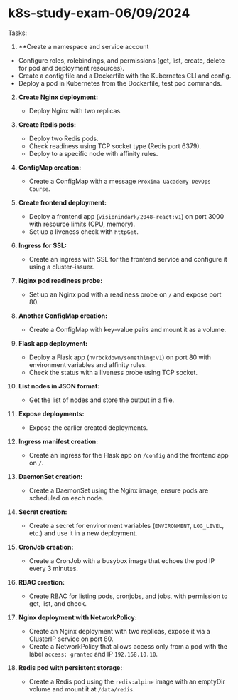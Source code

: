 # k8s-study-exam-06/09/2024
Tasks:

1. **Create a namespace and service account
 - Configure roles, rolebindings, and permissions (get, list, create, delete for pod and deployment resources).
 - Create a config file and a Dockerfile with the Kubernetes CLI and config.
 - Deploy a pod in Kubernetes from the Dockerfile, test pod commands.


2. **Create Nginx deployment:**
   - Deploy Nginx with two replicas.

3. **Create Redis pods:**
   - Deploy two Redis pods.
   - Check readiness using TCP socket type (Redis port 6379).
   - Deploy to a specific node with affinity rules.
 
4. **ConfigMap creation:**
   - Create a ConfigMap with a message `Proxima Uacademy DevOps Course`.
 
5. **Create frontend deployment:**
   - Deploy a frontend app (`visionindark/2048-react:v1`) on port 3000 with resource limits (CPU, memory).
   - Set up a liveness check with `httpGet`.

6. **Ingress for SSL:**
   - Create an ingress with SSL for the frontend service and configure it using a cluster-issuer.
 
7. **Nginx pod readiness probe:**
   - Set up an Nginx pod with a readiness probe on `/` and expose port 80.


 
8. **Another ConfigMap creation:**
   - Create a ConfigMap with key-value pairs and mount it as a volume.
 
9. **Flask app deployment:**
   - Deploy a Flask app (`nvrbckdown/something:v1`) on port 80 with environment variables and affinity rules.
   - Check the status with a liveness probe using TCP socket.

10. **List nodes in JSON format:**
    - Get the list of nodes and store the output in a file.


11. **Expose deployments:**
    - Expose the earlier created deployments.
 
12. **Ingress manifest creation:**
    - Create an ingress for the Flask app on `/config` and the frontend app on `/`.
 
13. **DaemonSet creation:**
    - Create a DaemonSet using the Nginx image, ensure pods are scheduled on each node.



14. **Secret creation:**
    - Create a secret for environment variables (`ENVIRONMENT`, `LOG_LEVEL`, etc.) and use it in a new deployment.

15. **CronJob creation:**
    - Create a CronJob with a busybox image that echoes the pod IP every 3 minutes.
 
16. **RBAC creation:**
    - Create RBAC for listing pods, cronjobs, and jobs, with permission to get, list, and check.

18. **Nginx deployment with NetworkPolicy:**
    - Create an Nginx deployment with two replicas, expose it via a ClusterIP service on port 80.
    - Create a NetworkPolicy that allows access only from a pod with the label `access: granted` and IP `192.168.10.10`.

19. **Redis pod with persistent storage:**
    - Create a Redis pod using the `redis:alpine` image with an emptyDir volume and mount it at `/data/redis`.
